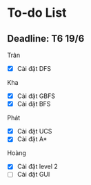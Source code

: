 # To-do List

## Deadline: T6 19/6
Trân
- [x] Cài đặt DFS

Kha
- [x] Cài đặt GBFS
- [x] Cài đặt BFS

Phát
- [x] Cài đặt UCS
- [x] Cài đặt A*

Hoàng
- [x] Cài đặt level 2
- [ ] Cài đặt GUI
